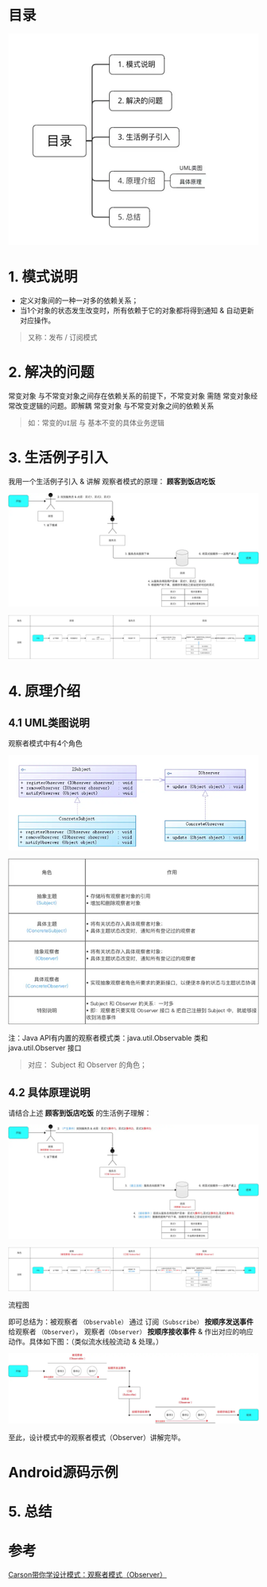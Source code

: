 # 目录

![img](images/观察者模式/webp.webp)

# 1. 模式说明

- 定义对象间的一种一对多的依赖关系；
- 当1个对象的状态发生改变时，所有依赖于它的对象都将得到通知 & 自动更新对应操作。

> 又称：发布 / 订阅模式

# 2. 解决的问题

常变对象 与不常变对象之间存在依赖关系的前提下，不常变对象 需随 常变对象经常改变逻辑的问题。即解耦 常变对象 与不常变对象之间的依赖关系

> 如：常变的`UI`层 与 基本不变的具体业务逻辑

# 3. 生活例子引入

我用一个生活例子引入 & 讲解 观察者模式的原理： **顾客到饭店吃饭**

![img](images/观察者模式/webp-1706798897378-19.webp)



![img](images/观察者模式/webp-1706798921228-22.webp)

# 4. 原理介绍

## 4.1 UML类图说明

观察者模式中有4个角色

![img](images/观察者模式/webp-1706798942698-25.webp)



![img](images/观察者模式/webp-1706798950081-28.webp)



注：Java API有内置的观察者模式类：java.util.Observable 类和 java.util.Observer 接口

> 对应： Subject 和 Observer 的角色；

## 4.2 具体原理说明

请结合上述 **顾客到饭店吃饭** 的生活例子理解：

![img](images/观察者模式/webp-1706798966363-31.webp)



![img](images/观察者模式/webp-1706798971675-34.webp)

流程图

即可总结为：被观察者 `（Observable）`  通过 订阅`（Subscribe）` **按顺序发送事件** 给观察者 `（Observer）`， 观察者`（Observer）` **按顺序接收事件** & 作出对应的响应动作。具体如下图：（类似流水线般流动 & 处理。）

![img](images/观察者模式/webp-1706798979098-37.webp)



至此，设计模式中的观察者模式（Observer）讲解完毕。



# Android源码示例



# 5. 总结



# 参考

[Carson带你学设计模式：观察者模式（Observer）](https://www.jianshu.com/p/8b3152c77245)